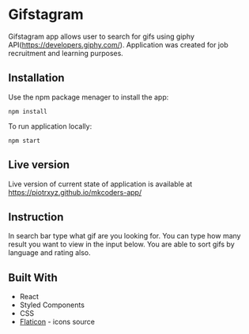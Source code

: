 # Gifstagram
Gifstagram app allows user to search for gifs using giphy API(https://developers.giphy.com/). Application was created for job recruitment and learning purposes.

## Installation
Use the npm package menager to install the app:

`npm install` <br>

To run application locally:

`npm start`

## Live version
Live version of current state of application is available at https://piotrxyz.github.io/mkcoders-app/

## Instruction
In search bar type what gif are you looking for. You can type how many result you want to view in the input below. You are able to sort gifs by language and rating also.

## Built With
- React
- Styled Components
- CSS
- [Flaticon](https://www.flaticon.com/) - icons source